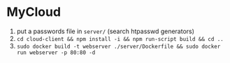 # MyCloud

1. put a passwords file in `server/` (search htpasswd generators)
2. `cd cloud-client && npm install -i && npm run-script build && cd ..`
3. `sudo docker build -t webserver ./server/Dockerfile && sudo docker run webserver -p 80:80 -d`
